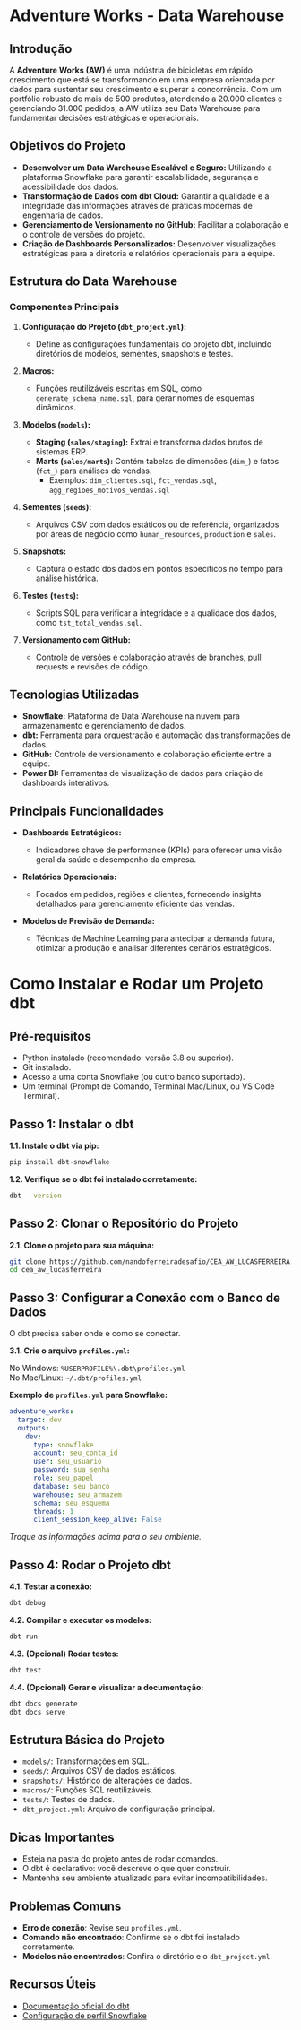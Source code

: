 # Adventure Works - Data Warehouse

## Introdução

A **Adventure Works (AW)** é uma indústria de bicicletas em rápido crescimento que está se transformando em uma empresa orientada por dados para sustentar seu crescimento e superar a concorrência. Com um portfólio robusto de mais de 500 produtos, atendendo a 20.000 clientes e gerenciando 31.000 pedidos, a AW utiliza seu Data Warehouse para fundamentar decisões estratégicas e operacionais.

## Objetivos do Projeto

- **Desenvolver um Data Warehouse Escalável e Seguro:** Utilizando a plataforma Snowflake para garantir escalabilidade, segurança e acessibilidade dos dados.
- **Transformação de Dados com dbt Cloud:** Garantir a qualidade e a integridade das informações através de práticas modernas de engenharia de dados.
- **Gerenciamento de Versionamento no GitHub:** Facilitar a colaboração e o controle de versões do projeto.
- **Criação de Dashboards Personalizados:** Desenvolver visualizações estratégicas para a diretoria e relatórios operacionais para a equipe.

## Estrutura do Data Warehouse

### Componentes Principais

1. **Configuração do Projeto (`dbt_project.yml`):**
   - Define as configurações fundamentais do projeto dbt, incluindo diretórios de modelos, sementes, snapshots e testes.

2. **Macros:**
   - Funções reutilizáveis escritas em SQL, como `generate_schema_name.sql`, para gerar nomes de esquemas dinâmicos.

3. **Modelos (`models`):**
   - **Staging (`sales/staging`):** Extrai e transforma dados brutos de sistemas ERP.
   - **Marts (`sales/marts`):** Contém tabelas de dimensões (`dim_`) e fatos (`fct_`) para análises de vendas.
      - Exemplos: `dim_clientes.sql`, `fct_vendas.sql`, `agg_regioes_motivos_vendas.sql`

4. **Sementes (`seeds`):**
   - Arquivos CSV com dados estáticos ou de referência, organizados por áreas de negócio como `human_resources`, `production` e `sales`.

5. **Snapshots:**
   - Captura o estado dos dados em pontos específicos no tempo para análise histórica.

6. **Testes (`tests`):**
   - Scripts SQL para verificar a integridade e a qualidade dos dados, como `tst_total_vendas.sql`.

7. **Versionamento com GitHub:**
   - Controle de versões e colaboração através de branches, pull requests e revisões de código.

## Tecnologias Utilizadas

- **Snowflake:** Plataforma de Data Warehouse na nuvem para armazenamento e gerenciamento de dados.
- **dbt:** Ferramenta para orquestração e automação das transformações de dados.
- **GitHub:** Controle de versionamento e colaboração eficiente entre a equipe.
- **Power BI:** Ferramentas de visualização de dados para criação de dashboards interativos.

## Principais Funcionalidades

- **Dashboards Estratégicos:**
  - Indicadores chave de performance (KPIs) para oferecer uma visão geral da saúde e desempenho da empresa.
  
- **Relatórios Operacionais:**
  - Focados em pedidos, regiões e clientes, fornecendo insights detalhados para gerenciamento eficiente das vendas.
  
- **Modelos de Previsão de Demanda:**
  - Técnicas de Machine Learning para antecipar a demanda futura, otimizar a produção e analisar diferentes cenários estratégicos.


# Como Instalar e Rodar um Projeto dbt

## Pré-requisitos
- Python instalado (recomendado: versão 3.8 ou superior).
- Git instalado.
- Acesso a uma conta Snowflake (ou outro banco suportado).
- Um terminal (Prompt de Comando, Terminal Mac/Linux, ou VS Code Terminal).

## Passo 1: Instalar o dbt
**1.1. Instale o dbt via pip:**
```bash
pip install dbt-snowflake
```

**1.2. Verifique se o dbt foi instalado corretamente:**
```bash
dbt --version
```

## Passo 2: Clonar o Repositório do Projeto
**2.1. Clone o projeto para sua máquina:**
```bash
git clone https://github.com/nandoferreiradesafio/CEA_AW_LUCASFERREIRA.git
cd cea_aw_lucasferreira
```

## Passo 3: Configurar a Conexão com o Banco de Dados
O dbt precisa saber onde e como se conectar.

**3.1. Crie o arquivo `profiles.yml`:**

No Windows: `%USERPROFILE%\.dbt\profiles.yml`  
No Mac/Linux: `~/.dbt/profiles.yml`

**Exemplo de `profiles.yml` para Snowflake:**
```yaml
adventure_works:
  target: dev
  outputs:
    dev:
      type: snowflake
      account: seu_conta_id
      user: seu_usuario
      password: sua_senha
      role: seu_papel
      database: seu_banco
      warehouse: seu_armazem
      schema: seu_esquema
      threads: 1
      client_session_keep_alive: False
```
*Troque as informações acima para o seu ambiente.*

## Passo 4: Rodar o Projeto dbt

**4.1. Testar a conexão:**
```bash
dbt debug
```

**4.2. Compilar e executar os modelos:**
```bash
dbt run
```

**4.3. (Opcional) Rodar testes:**
```bash
dbt test
```

**4.4. (Opcional) Gerar e visualizar a documentação:**
```bash
dbt docs generate
dbt docs serve
```

## Estrutura Básica do Projeto
- `models/`: Transformações em SQL.
- `seeds/`: Arquivos CSV de dados estáticos.
- `snapshots/`: Histórico de alterações de dados.
- `macros/`: Funções SQL reutilizáveis.
- `tests/`: Testes de dados.
- `dbt_project.yml`: Arquivo de configuração principal.

## Dicas Importantes
- Esteja na pasta do projeto antes de rodar comandos.
- O dbt é declarativo: você descreve o que quer construir.
- Mantenha seu ambiente atualizado para evitar incompatibilidades.

## Problemas Comuns
- **Erro de conexão**: Revise seu `profiles.yml`.
- **Comando não encontrado**: Confirme se o dbt foi instalado corretamente.
- **Modelos não encontrados**: Confira o diretório e o `dbt_project.yml`.

## Recursos Úteis
- [Documentação oficial do dbt](https://docs.getdbt.com/)
- [Configuração de perfil Snowflake](https://docs.getdbt.com/reference/warehouse-profiles/snowflake-profile)
